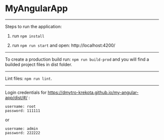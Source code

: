 # MyAngularApp

---

Steps to run the application:

1. run `npm install`

2. run `npm run start` and open: http://localhost:4200/

---

To create a production build run: `npm run build-prod` and you will find a builded project files in dist folder.

---

Lint files: `npm run lint`.

---

Login credentials for https://dmytro-krekota.github.io/my-angular-app/dist/#/ :
```
username: root
password: 111111
```
or
```
username: admin
password: 222222
```
